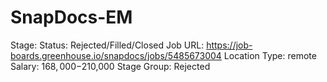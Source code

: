 # SnapDocs-EM

Stage: Status: Rejected/Filled/Closed
Job URL: https://job-boards.greenhouse.io/snapdocs/jobs/5485673004
Location Type: remote
Salary: $168,000-$210,000
Stage Group: Rejected